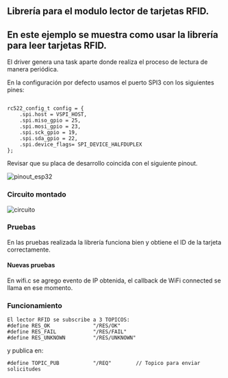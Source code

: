 ## Librería para el modulo lector de tarjetas RFID.

## En este ejemplo se muestra como usar la librería para leer tarjetas RFID.  
El driver genera una task aparte donde realiza el proceso de lectura de manera periódica.

En la configuración por defecto usamos el puerto SPI3 con los siguientes pines:
```

rc522_config_t config = {
    .spi.host = VSPI_HOST,
    .spi.miso_gpio = 25,
    .spi.mosi_gpio = 23, 
    .spi.sck_gpio = 19,
    .spi.sda_gpio = 22,
    .spi.device_flags= SPI_DEVICE_HALFDUPLEX
};
```

Revisar que su placa de desarrollo coincida con el siguiente pinout.

![pinout_esp32](./imgs/esp32_pinout.jpg)


### Circuito montado

![circuito](./imgs/circuito.jpg)





### Pruebas

En las pruebas realizada la librería funciona bien y obtiene el ID de la tarjeta correctamente.


#### Nuevas pruebas
 
En wifi.c se agrego  evento de IP obtenida, el callback de WiFi connected se llama en ese momento.



### Funcionamiento
```
El lector RFID se subscribe a 3 TOPICOS:
#define RES_OK              "/RES/OK"
#define RES_FAIL            "/RES/FAIL"
#define RES_UNKNOWN         "/RES/UNKNOWN"
```
y publica en:
```
#define TOPIC_PUB           "/REQ"        // Topico para enviar solicitudes
````
